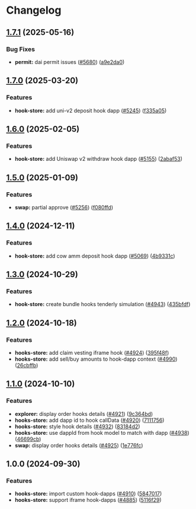 # Changelog

## [1.7.1](https://github.com/cowprotocol/cowswap/compare/hook-dapp-lib-v1.7.0...hook-dapp-lib-v1.7.1) (2025-05-16)


### Bug Fixes

* **permit:** dai permit issues ([#5680](https://github.com/cowprotocol/cowswap/issues/5680)) ([a9e2da0](https://github.com/cowprotocol/cowswap/commit/a9e2da026cab2b0e001adc7fb0ebf11d1b028089))

## [1.7.0](https://github.com/cowprotocol/cowswap/compare/hook-dapp-lib-v1.6.0...hook-dapp-lib-v1.7.0) (2025-03-20)


### Features

* **hook-store:** add uni-v2 deposit hook dapp ([#5245](https://github.com/cowprotocol/cowswap/issues/5245)) ([f335a05](https://github.com/cowprotocol/cowswap/commit/f335a0575e624747714662e7237b8bd7b97bd49d))

## [1.6.0](https://github.com/cowprotocol/cowswap/compare/hook-dapp-lib-v1.5.0...hook-dapp-lib-v1.6.0) (2025-02-05)


### Features

* **hook-store:** add Uniswap v2 withdraw hook dapp ([#5155](https://github.com/cowprotocol/cowswap/issues/5155)) ([2abaf53](https://github.com/cowprotocol/cowswap/commit/2abaf53a5f87c91521ed8dd94e2cd8aa5ecb8aec))

## [1.5.0](https://github.com/cowprotocol/cowswap/compare/hook-dapp-lib-v1.4.0...hook-dapp-lib-v1.5.0) (2025-01-09)


### Features

* **swap:** partial approve ([#5256](https://github.com/cowprotocol/cowswap/issues/5256)) ([f080ffd](https://github.com/cowprotocol/cowswap/commit/f080ffdb098612e729f3a3f829410ce78697979f))

## [1.4.0](https://github.com/cowprotocol/cowswap/compare/hook-dapp-lib-v1.3.0...hook-dapp-lib-v1.4.0) (2024-12-11)


### Features

* **hook-store:** add cow amm deposit hook dapp ([#5069](https://github.com/cowprotocol/cowswap/issues/5069)) ([4b9331c](https://github.com/cowprotocol/cowswap/commit/4b9331cbfab92fc113043c4e204e280b55d09f62))

## [1.3.0](https://github.com/cowprotocol/cowswap/compare/hook-dapp-lib-v1.2.0...hook-dapp-lib-v1.3.0) (2024-10-29)


### Features

* **hook-store:** create bundle hooks tenderly simulation ([#4943](https://github.com/cowprotocol/cowswap/issues/4943)) ([435bfdf](https://github.com/cowprotocol/cowswap/commit/435bfdfa3e68cea1652bc00dcf5908bbc991d7b1))

## [1.2.0](https://github.com/cowprotocol/cowswap/compare/hook-dapp-lib-v1.1.0...hook-dapp-lib-v1.2.0) (2024-10-18)


### Features

* **hooks-store:** add claim vesting iframe hook ([#4924](https://github.com/cowprotocol/cowswap/issues/4924)) ([395f48f](https://github.com/cowprotocol/cowswap/commit/395f48f57d93de67305791fdb9a668bdd693074e))
* **hooks-store:** add sell/buy amounts to hook-dapp context ([#4990](https://github.com/cowprotocol/cowswap/issues/4990)) ([26cbffb](https://github.com/cowprotocol/cowswap/commit/26cbffbbfe8edbc0a4a9ba31fe9c0d42852118d9))

## [1.1.0](https://github.com/cowprotocol/cowswap/compare/hook-dapp-lib-v1.0.0...hook-dapp-lib-v1.1.0) (2024-10-10)


### Features

* **explorer:** display order hooks details ([#4921](https://github.com/cowprotocol/cowswap/issues/4921)) ([9c364bd](https://github.com/cowprotocol/cowswap/commit/9c364bd81f2e392a8cece06f6470734ee3d7623c))
* **hooks-store:** add dapp id to hook callData ([#4920](https://github.com/cowprotocol/cowswap/issues/4920)) ([7111756](https://github.com/cowprotocol/cowswap/commit/7111756e359a8e52daa674068f99217efe27ee5b))
* **hooks-store:** style hook details ([#4932](https://github.com/cowprotocol/cowswap/issues/4932)) ([83184d2](https://github.com/cowprotocol/cowswap/commit/83184d23da3c812eff87bfc0ec5a2832af0ff235))
* **hooks-store:** use dappId from hook model to match with dapp ([#4938](https://github.com/cowprotocol/cowswap/issues/4938)) ([46699cb](https://github.com/cowprotocol/cowswap/commit/46699cbe6df02b0f7a3c6c380a04842e9f403a88))
* **swap:** display order hooks details ([#4925](https://github.com/cowprotocol/cowswap/issues/4925)) ([1e776fc](https://github.com/cowprotocol/cowswap/commit/1e776fc4f6dfb28eebf881e79bb45dbfd693e472))

## 1.0.0 (2024-09-30)


### Features

* **hooks-store:** import custom hook-dapps ([#4910](https://github.com/cowprotocol/cowswap/issues/4910)) ([5847017](https://github.com/cowprotocol/cowswap/commit/584701715500525365475660732edb6bbf7ba396))
* **hooks-store:** support iframe hook-dapps ([#4885](https://github.com/cowprotocol/cowswap/issues/4885)) ([5116f29](https://github.com/cowprotocol/cowswap/commit/5116f296a0e4866d0a51a806b7abe55e809d26e9))
